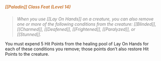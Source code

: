 ##### *<span style="color:rgb(203, 123, 55)">[[Paladin]] Class Feat (Level 14)</span>*

> *<span style="color:rgb(125, 125, 125)">When you use [[Lay On Hands]] on a creature, you can also remove one or more of the following conditions from the creature: [[Blinded]], [[Charmed]], [[Deafened]], [[Frightened]], [[Paralyzed]], or [[Stunned]].</span>* 

You must expend 5 Hit Points from the healing pool of Lay On Hands for each of these conditions you remove; those points don’t also restore Hit Points to the creature.